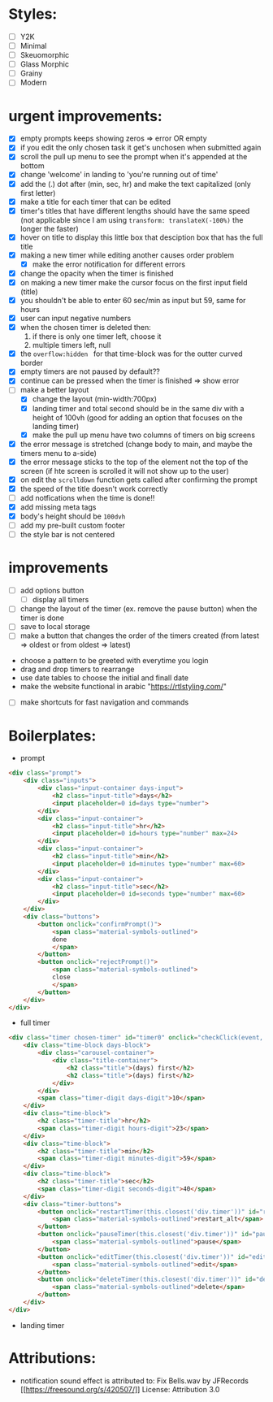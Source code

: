 # Styles:
- [ ] Y2K
- [ ] Minimal
- [ ] Skeuomorphic
- [ ] Glass Morphic
- [ ] Grainy
- [ ] Modern 
# urgent improvements:
- [x] empty prompts keeps showing zeros => error OR empty
- [x] if you edit the only chosen task it get's unchosen when submitted again
- [x] scroll the pull up menu to see the prompt when it's appended at the bottom
- [x] change 'welcome' in landing to 'you're running out of time'
- [x] add the (.) dot after (min, sec, hr) and make the text capitalized (only first letter)
- [x] make a title for each timer that can be edited
- [x] timer's titles that have different lengths should have the same speed (not applicable since I am using `transform: translateX(-100%)` the longer the faster)
- [x] hover on title to display this little box that desciption box that has the full title
- [x] making a new timer while editing another causes order problem
    - [x] make the error notification for different errors
- [x] change the opacity when the timer is finished
- [x] on making a new timer make the cursor focus on the first input field (title)
- [x] you shouldn't be able to enter 60 sec/min as input but 59, same for hours
- [x] user can input negative numbers
- [x] when the chosen timer is deleted then:
    1. if there is only one timer left, choose it
    2. multiple timers left, null
- [x] the `overflow:hidden ` for that time-block was for the outter curved border
- [x] empty timers are not paused by default??
- [x] continue can be pressed when the timer is finished => show error
- [ ] make a better layout
    - [x] change the layout (min-width:700px)
    - [x] landing timer and total second should be in the same div with a height of 100vh (good for adding an option that focuses on the landing timer)
    - [x] make the pull up menu have two columns of timers on big screens
- [x] the error message is stretched (change body to main, and maybe the timers menu to a-side)
- [x] the error message sticks to the top of the element not the top of the screen (if hte screen is scrolled it will not show up to the user)
- [x] on edit the `scrolldown` function gets called after confirming the prompt
- [x] the speed of the title doesn't work correctly
- [ ] add notfications when the time is done!!
- [x] add missing meta tags
- [x] body's height should be `100dvh`
- [ ] add my pre-built custom footer
- [ ] the style bar is not centered
# improvements
- [ ] add options button
    - [ ] display all timers
- [ ] change the layout of the timer (ex. remove the pause button) when the timer is done
- [ ] save to local storage
- [ ] make a button that changes the order of the timers created (from latest => oldest or from oldest => latest)
- choose a pattern to be greeted with everytime you login
- drag and drop timers to rearrange
- use date tables to choose the initial and finall date
- make the website functional in arabic "https://rtlstyling.com/"
- [ ] make shortcuts for fast navigation and commands
# Boilerplates:
- prompt
```html
<div class="prompt">
	<div class="inputs">
		<div class="input-container days-input">
			<h2 class="input-title">days</h2>
			<input placeholder=0 id=days type="number">
		</div>
		<div class="input-container">
			<h2 class="input-title">hr</h2>
			<input placeholder=0 id=hours type="number" max=24>
		</div>
		<div class="input-container">
			<h2 class="input-title">min</h2>
			<input placeholder=0 id=minutes type="number" max=60>
		</div>
		<div class="input-container">
			<h2 class="input-title">sec</h2>
			<input placeholder=0 id=seconds type="number" max=60>
		</div>					
	</div>
	<div class="buttons">
		<button onclick="confirmPrompt()">
			<span class="material-symbols-outlined">
			done
			</span>
		</button>
		<button onclick="rejectPrompt()">
			<span class="material-symbols-outlined">
			close
			</span>
		</button>
	</div>
</div>
```
- full timer
```html
<div class="timer chosen-timer" id="timer0" onclick="checkClick(event, this)">
    <div class="time-block days-block">
        <div class="carousel-container">
            <div class="title-container">
                <h2 class="title">(days) first</h2>
                <h2 class="title">(days) first</h2>
            </div>
        </div>
        <span class="timer-digit days-digit">10</span>
    </div>
    <div class="time-block">
        <h2 class="timer-title">hr</h2>
        <span class="timer-digit hours-digit">23</span>
    </div>
    <div class="time-block">
        <h2 class="timer-title">min</h2>
        <span class="timer-digit minutes-digit">59</span>
    </div>
    <div class="time-block">
        <h2 class="timer-title">sec</h2>
        <span class="timer-digit seconds-digit">40</span>
    </div>
    <div class="timer-buttons">
        <button onclick="restartTimer(this.closest('div.timer'))" id="restart-button">
            <span class="material-symbols-outlined">restart_alt</span>
        </button>
        <button onclick="pauseTimer(this.closest('div.timer'))" id="pause-continue-button">
            <span class="material-symbols-outlined">pause</span>
        </button>
        <button onclick="editTimer(this.closest('div.timer'))" id="edit-button">
            <span class="material-symbols-outlined">edit</span>
        </button>
        <button onclick="deleteTimer(this.closest('div.timer'))" id="delete-button">
            <span class="material-symbols-outlined">delete</span>
        </button>
    </div>
</div>

```
- landing timer
# Attributions:
- notification sound effect is attributed to: Fix Bells.wav by JFRecords [[https://freesound.org/s/420507/]] License: Attribution 3.0
